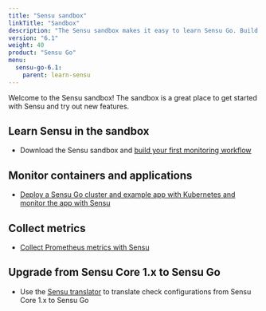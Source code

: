 ```yaml
---
title: "Sensu sandbox"
linkTitle: "Sandbox"
description: "The Sensu sandbox makes it easy to learn Sensu Go. Build your first monitoring workflow and set up container and application monitoring. There’s also a lesson plan for upgrading from Sensu Core 1.x to Sensu Go!"
version: "6.1"
weight: 40
product: "Sensu Go"
menu:
  sensu-go-6.1:
    parent: learn-sensu
---
```


Welcome to the Sensu sandbox! The sandbox is a great place to get started with Sensu and try out new features.

## Learn Sensu in the sandbox
- Download the Sensu sandbox and [build your first monitoring workflow][1]

## Monitor containers and applications
- [Deploy a Sensu Go cluster and example app with Kubernetes and monitor the app with Sensu][2]

## Collect metrics
- [Collect Prometheus metrics with Sensu][3]

## Upgrade from Sensu Core 1.x to Sensu Go
- Use the [Sensu translator][4] to translate check configurations from Sensu Core 1.x to Sensu Go

[1]: ../learn-sensu-sandbox/
[2]: https://github.com/sensu/sensu-k8s-quick-start
[3]: ../../learn/prometheus-metrics/
[4]: https://github.com/sensu/sandbox/tree/master/sensu-go/lesson_plans/check-upgrade/
